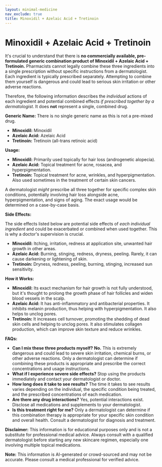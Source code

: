 ```yaml
---
layout: minimal-medicine
nav_exclude: true
title: Minoxidil + Azelaic Acid + Tretinoin
---
```


# Minoxidil + Azelaic Acid + Tretinoin

It's crucial to understand that there is **no commercially available, pre-formulated generic combination product of Minoxidil + Azelaic Acid + Tretinoin.**  Pharmacists cannot legally combine these three ingredients into a single prescription without specific instructions from a dermatologist.  Each ingredient is typically prescribed separately.  Attempting to combine them yourself is dangerous and could lead to serious skin irritation or other adverse reactions.

Therefore, the following information describes the *individual* actions of each ingredient and potential combined effects *if prescribed together by a dermatologist*.  It does **not** represent a single, combined drug.

**Generic Name:**  There is no single generic name as this is not a pre-mixed drug.

* **Minoxidil:** Minoxidil
* **Azelaic Acid:** Azelaic Acid
* **Tretinoin:** Tretinoin (all-trans retinoic acid)


**Usage:**

* **Minoxidil:** Primarily used topically for hair loss (androgenetic alopecia).
* **Azelaic Acid:** Topical treatment for acne, rosacea, and hyperpigmentation.
* **Tretinoin:** Topical treatment for acne, wrinkles, and hyperpigmentation.  Also used sometimes in the treatment of certain skin cancers.

A dermatologist *might* prescribe all three together for specific complex skin conditions, potentially involving hair loss alongside acne, hyperpigmentation, and signs of aging. The exact usage would be determined on a case-by-case basis.


**Side Effects:**

The side effects listed below are potential side effects of *each individual ingredient* and could be exacerbated or combined when used together.  This is why a doctor's supervision is crucial.

* **Minoxidil:** Itching, irritation, redness at application site, unwanted hair growth in other areas.
* **Azelaic Acid:** Burning, stinging, redness, dryness, peeling.  Rarely, it can cause darkening or lightening of skin.
* **Tretinoin:** Dryness, redness, peeling, burning, stinging, increased sun sensitivity.


**How it Works:**

* **Minoxidil:** Its exact mechanism for hair growth is not fully understood, but it's thought to prolong the growth phase of hair follicles and widen blood vessels in the scalp.
* **Azelaic Acid:** It has anti-inflammatory and antibacterial properties.  It inhibits melanin production, thus helping with hyperpigmentation. It also helps to unclog pores.
* **Tretinoin:** It increases cell turnover, promoting the shedding of dead skin cells and helping to unclog pores. It also stimulates collagen production, which can improve skin texture and reduce wrinkles.


**FAQs:**

* **Can I mix these three products myself?**  **No.**  This is extremely dangerous and could lead to severe skin irritation, chemical burns, or other adverse reactions.  Only a dermatologist can determine if combining these products is appropriate and prescribe the correct concentrations and usage instructions.
* **What if I experience severe side effects?** Stop using the products immediately and contact your dermatologist or doctor.
* **How long does it take to see results?** The time it takes to see results varies depending on the individual, the specific condition being treated, and the prescribed concentrations of each medication.
* **Are there any drug interactions?**  Yes, potential interactions exist.  Disclose all medications and supplements to your dermatologist.
* **Is this treatment right for me?**  Only a dermatologist can determine if this combination therapy is appropriate for your specific skin condition and overall health.  Consult a dermatologist for diagnosis and treatment.

**Disclaimer:** This information is for educational purposes only and is not a substitute for professional medical advice. Always consult with a qualified dermatologist before starting any new skincare regimen, especially one involving multiple topical medications.


**Note:** This information is AI-generated or crowd-sourced and may not be accurate. Please consult a medical professional for verified advice.